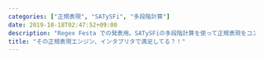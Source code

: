 ```yaml
---
categories: ["正規表現", "SATySFi", "多段階計算"]
date: 2019-10-18T02:47:52+09:00
description: "Regex Festa での発表用。SATySFiの多段階計算を使って正規表現をコンパイルする話"
title: "その正規表現エンジン、インタプリタで満足してる？！"
---
```

<section data-markdown
    data-separator="\n===\n"
    data-vertical="\n---\n"
    data-notes="^Note:">
<script type="text/template">
# その正規表現エンジン、インタプリタで<ruby>満足<rp>(</rp><rt>サティスファイ</rt><rp>)</rp></ruby>してる？！
----------------------
[Regex Festa - connpass](https://opt.connpass.com/event/140566/)
<!-- .slide: class="center" -->
===
# About Me
---------
![κeenのアイコン](/images/kappa.png) <!-- .element: style="position:absolute;right:0;z-index:-1" width="20%" -->

 * κeen
 * [@blackenedgold](https://twitter.com/blackenedgold)
 * Github: [KeenS](https://github.com/KeenS)
 * GitLab: [blackenedgold](https://gitlab.com/blackenedgold)
 * [Idein Inc.](https://idein.jp/)のエンジニア
 * Lisp, ML, Rust, Shell Scriptあたりを書きます

===
# 今日話すこと
--------------

* SATySFi
* 部分評価と二村射影
* 多段階計算
* (正規表現のコンパイル)

===
# SATySFi
---------

* 日本政府の支援を受けてTeXを倒すために作られた組版処理系
  + ※多少の誇張を含みます
* 日本語が扱えて、PDFを直接吐ける
* ML系の言語で拡張ができる
  + 静的に型が付く
* ↓ 作者

<div style="display:grid;grid-template-columns: 50% 50%;">
<blockquote class="twitter-tweet" style="grid-column-start: 1;grid-column-end: auto;"><p lang="und" dir="ltr">？</p>&mdash; 画力・博士号・油田 (@bd_gfngfn) <a href="https://twitter.com/bd_gfngfn/status/1160573458016690177?ref_src=twsrc%5Etfw">August 11, 2019</a></blockquote>
<blockquote class="twitter-tweet" style="grid-column-start: 2;grid-column-end: auto;"><p lang="und" dir="ltr">！</p>&mdash; 画力・博士号・油田 (@bd_gfngfn) <a href="https://twitter.com/bd_gfngfn/status/1184828674404564992?ref_src=twsrc%5Etfw">October 17, 2019</a></blockquote>
</div>


===
# Hello SATySFi
---------

```text
@require: stdjareport

let-inline \show-int n =
  embed-string (arabic n)
in
document (|
  title = {サンプル文書};
  author = {組 版太郎};
|) '<
 +p {
   答え: \show-int(42);
 }
>
```

===
# Hello SATySFi
---------------

``` console
$ satysfi hello.saty
$ ls
hello.pdf  hello.saty  hello.satysfi-aux
```


===
# インタプリタとコンパイラの関係
------------------------------

* インタプリタとコンパイラって似てない？？
* `1 + 1` がきたときに
  + `1 + 1` を計算する
  + 「`1 + 1` を計算する」コードを生成する
* インタプリタの「計算をする」部分をそのまま吐き出せればコンパイラになりそう

===
# インタプリタとコンパイラの関係
------------------------------

* Q: インタプリタからコンパイラって作れないの？
* A: 実際にできるかは知らないけどそれっぽい原理ならあるよ

===
# (第一)二村射影
----------

* インタプリタはinputとソースコードを受け取る
* もしソースだけ先に渡されて最大限準備できたらどうなる？
  + = インタプリタをソースで部分評価

```text
+---------+ +--------+
| in/data | | source |
+---------+ +--------+
      |       |
   +-------------+
   | interpreter |
   +-------------+
         |
    +----------+
    | out/data |
    +----------+

```

===
# (第一)二村射影
----------

* 実行可能ファイルが作れる筈

```text
+---------+ +--------+         +---------+
| in/data | | source |-----+   | in/data |
+---------+ +--------+     |   +---------+
      |       |            |        |
   +-------------+       +----+  +-----+
   | interpreter |-------| F1 |--| exe |
   +-------------+       +----+  +-----+
         |                          |
    +----------+              +----------+
    | out/data |              | out/data |
    +----------+              +----------+
```

===
# 第二、第三二村射影
----------

* 補足程度に
* 第二: 第一二村射影をソースで部分評価するとコンパイラができる
* 第三: 第二二村射影を第一二村射影で部分評価するとコンパイラジェネレータができる

===
# 展望
---------------

* ソースだけ「先に計算」できたらコンパイルできそう
* つまり何かしらのインタプリタからコンパイラが作れそう
* でも「先に計算」、「後の計算」を考えると計算が多段階になるんじゃない？
* → 多段階計算

===
# 多段階計算
-----------

* プログラムの実行を多段階に行なう
  + ステージ0で「ステージ1で実行されるプログラム」の生成
  + ステージ1でプログラムの実行
* SATySFiがサポート！
* プリミティヴ
  + `~`
    - 気持はeval
    - 次のステージにいく
  * `&`
    - 気持はquasi-quote
    - 前のステージにいく
* `&ty` で 「次のステージで `ty` 型になる式」の意味

===
# 例0
-----

```ml
(* ステージ0 *)
(* 式の前に&をつけると&の型になる *)
&42: &int
```

```ml
(* ステージ1 *)
(* &の式の前に ~ をつけると評価する *)
~(&42): int
```

===
# 例1
-----

* 足し算を部分評価する例
* ステージ0でnを先に渡してしまう

```ml
let add n m = n + m
```

===
# 例1
-----

```ml
(* ステージ0 *)
let add n = &(fun m -> ~n + m)
```

```ml
(* ステージ1 *)
(* `1 +` を計算する関数をステージ0で生成する *)
let inc = ~(add &1)
(*  let inc = fun m -> 1 + m *)
(* ステージ1で生成した関数を使う *)
inc 3
```


===
# 例2
-----

* 指数を計算する関数を考える
* これを肩について部分評価したい
  + = $base^n$ を $base * base * \cdot * base$ に展開したい
* 普通のコード

```ml
let-rec power n base =
  if n <= 0 then 1 else s * (power (n - 1) base)
```

===
# 例2
-----

```ml
(* ステージ0 *)
let power n =
  let-rec aux n base =
    if n <= 0 then &1 else &(~base * ~(aux (n - 1) base))
  in
  &(fun base -> ~(aux n &base))
```

```ml
(* ステージ1 *)
(* b * b * b を計算する関数をステージ0で生成する*)
let cube = ~(power 3)
(* let cube = fn base => base * base * base * 1*)
(* ステージ1で生成した関数を使う *)
cube 9
```

===
# 例3
-----

* ショートサーキット
  + SATySFiにはショートサーキットする論理or/andがない

```ml
(* stage 0 *)
let ( &&& ) b1 b2 = &(if ~b1 then ~b2 else false)
```

```ml
(* stage 1 *)
~(&(1 + 1 = 2) &&& &(2 + 3 = 4))
```

``` ml
~&(if ~(&(1 + 1 = 2)) then ~(&(2 + 3 = 4)) else false)
~&(if (1 + 1 = 2) then (2 + 3 = 4) else false)
if (1 + 1 = 2) then (2 + 3 = 4) else false
```

===
# 多段階計算の疑問
------------------

* マクロじゃないの？
  + 似てるけど違う
  + マクロと違って式から式への変換しかできない
  + アナフォリックマクロを書けない
* evalがあると破滅しない？
  + stage 0で生成したコードを評価するだとか
  + コードじゃない値をevalするだとか
  + うまい具合に制約が入って破天荒なことはできない
* 生成されたコードがコンパイルエラーになったりしないの？
  + 生成されるコードまで含めて型がつくので、ない。

===
# 今日の話
-----------

* SATySFiの多段階を使って正規表現をコンパイルする

===
# 正規表現インタプリタ
--------------------

* 数十行で書ける
* 命令の列をリストで持つことにする
  * εと連接がfor freeでついてくる
* ↓ のプリミティヴをサポート

```ml
type vm-inst =
| CHAR of string
| KLEENE of vm-inst list
| OR of vm-inst list * vm-inst list

```

===
# 正規表現インタプリタ
--------------------

```ml
let run iseq =
  let-rec loop iseq sp len s =
    (* ここで iseq の処理 *)
  in
  let f s =
      let sp = 0 in
      let len = string-length s in
      loop iseq 0 sp len s
  in f

```

===
# 正規表現インタプリタ
--------------------

CHAR

さっきのショートサーキットを使う

```
| CHAR c ->
  if ~(&(sp < len) &&&
       &(string-same c (string-sub s sp 1)))
  then loop iseq (sp + 1) len s
  else None
```


===
# 正規表現インタプリタ
--------------------

KLEENE(強欲マッチ)

```
| KLEENE code ->
  let-rec kleene sp =
    match loop code sp len s with
      | Some(sp) -> kleene sp
      | None -> sp
  in
  let sp = kleene sp in
  loop iseq sp len s
```

===
# 正規表現インタプリタ
--------------------

```
| OR (code1, code2) ->
  (match loop code1 sp len s with
    | Some(v) -> Some(v)
    | None -> loop code2 sp len s)
```

===
# 正規表現インタプリタ
--------------------

```ml
let matcher = (
  let iseq = [KLEENE([CHAR(`a`)]); CHAR(`b`); CHAR(`c`)] in
  run iseq)
in
let input = `aaaaaaaaaaaaabc` in
let result = matcher input in
match result with
  | Some(at) -> `matched to `# ^ (string-sub input 0 at)
  | None -> `not matched`
```

===
# 静的動的
----------

* これらを多段階計算を使ってコンパイルしたい。
* 基本は全部 `&` で、 静的なものだけを `~` するとよい
* ほとんどインタプリタと変わらない

===
# 正規表現コンパイル
-------------------

```ml
let compile iseq =
  let-rec loop iseq sp len s =
    (* ここでiseqの処理 *)
  in
  &(let f s =
      let sp = 0 in
      let len = string-length s in
      ~(loop iseq 0 &sp &len &s)
    in f)

```

===
# 正規表現コンパイル
-------------------
KLEENE

```ml
| KLEENE code ->
  &(let sp = ~(sp) in
    let-rec kleene sp =
      match ~(loop code &sp len s) with
        | Some(sp) -> kleene sp
        | None -> sp
    in
    let sp = kleene sp in
    ~(loop iseq &sp len s)
    )
```

===
# 正規表現コンパイル
-------------------

OR

```ml
| OR (code1, code2) ->
  &(let sp = ~(sp) in
    match ~(loop code1 &sp len s) with
      | Some(v) -> Some(v)
      | None -> ~(loop code2 &sp len s)
   )

```

===
# 正規表現コンパイル
-------------------
CHAR

```ml
| CHAR c ->
  &(let sp = ~(sp) in
    if ~(&(sp < ~len) &&&
                     (* ↓これ      *)
         &(string-same ~c (string-sub ~s sp 1)))
    then ~(loop iseq &(sp + 1) len s)
    else None
   )
```


===
# cross stage persistence
-------------------

* ここで問題が生じる
* stage 0の値 (`c`) をstage 1に持ち越せない
  + できるようにする機能をcross stage persistenceというらしい

```console
$ satysfi main.saty
! [Type Error] at "re.satyh", line 39, characters 50-51:
    invalid occurrence of variable 'c' as to stage;
    should be used at stage 0.
```


===
# cross stage persistence
-------------------------

* 開発用ブランチにCSPがあるらしい

<blockquote class="twitter-tweet"><p lang="ja" dir="ltr">一応 dev-macro-on-multi-stage というbranchで開発中のものには lift-int や lift-string などのリフト用のプリミティヴをいくつか入れています</p>&mdash; 画力・博士号・油田 (@bd_gfngfn) <a href="https://twitter.com/bd_gfngfn/status/1183787593755852810?ref_src=twsrc%5Etfw">October 14, 2019</a></blockquote>

===
# 正規表現コンパイル
-------------------
CHAR

```ml
| CHAR c ->
  &(let sp = ~(sp) in
    if ~(&(sp < ~len) &&&
                      (* ↓これ      *)
         &(string-same ~(lift-string c) (string-sub ~s sp 1)))
    then ~(loop iseq &(sp + 1) len s)
    else None
   )
```

===
# 正規表現コンパイル
--------------------

```ml
let matcher = ~(
  let iseq = [KLEENE([CHAR(`a`)]); CHAR(`b`); CHAR(`c`)] in
  compile iseq)
in
let input = `aaaaaaaaaaaaabc` in
let result = matcher input in
match result with
  | Some(at) -> `matched to `# ^ (string-sub input 0 at)
  | None -> `not matched`
```

===
# 比較
-------

* （パーサを適切に実装したら）インタプリタと違って静的に(stage 0で)エラーを検出できる
* インタプリタと違って、正規表現は静的に(stage 0で)与えられないといけない
  + stage 1の実行時にファイルから読んだりはできない
* インタプリタより少し速い
  + とあるワークロードで 4.70s vs 4.83s
  + サボって強欲マッチにしたのでpathological caseを作れなかった

===
# まとめ
--------

* 多段階計算があるとインタプリタを簡単にコンパイラに変換できる
* SATySFiを使ってそれをデモンストレーションした
* [コード](https://github.com/KeenS/satysfi-rejit)


</script>
</section>
